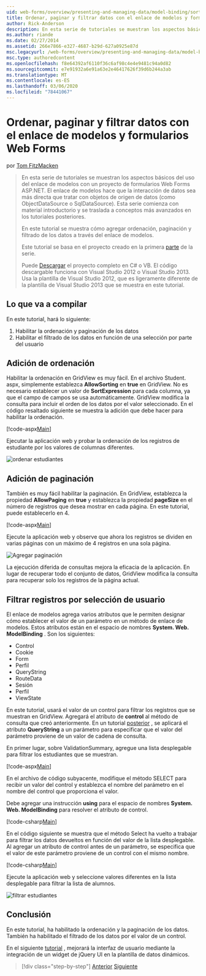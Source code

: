 ```yaml
---
uid: web-forms/overview/presenting-and-managing-data/model-binding/sorting-paging-and-filtering-data
title: Ordenar, paginar y filtrar datos con el enlace de modelos y formularios Web Forms | Microsoft Docs
author: Rick-Anderson
description: En esta serie de tutoriales se muestran los aspectos básicos del uso del enlace de modelos con un proyecto de formularios Web Forms ASP.NET. El enlace de modelos hace que la interacción de datos sea más recta-...
ms.author: riande
ms.date: 02/27/2014
ms.assetid: 266e7866-e327-4687-b29d-627a0925e87d
msc.legacyurl: /web-forms/overview/presenting-and-managing-data/model-binding/sorting-paging-and-filtering-data
msc.type: authoredcontent
ms.openlocfilehash: f8e64392af6110f36c6af98c4e4e9481c94a0d82
ms.sourcegitcommit: e7e91932a6e91a63e2e46417626f39d6b244a3ab
ms.translationtype: MT
ms.contentlocale: es-ES
ms.lasthandoff: 03/06/2020
ms.locfileid: "78441067"
---
```

# <a name="sorting-paging-and-filtering-data-with-model-binding-and-web-forms"></a>Ordenar, paginar y filtrar datos con el enlace de modelos y formularios Web Forms

por [Tom FitzMacken](https://github.com/tfitzmac)

> En esta serie de tutoriales se muestran los aspectos básicos del uso del enlace de modelos con un proyecto de formularios Web Forms ASP.NET. El enlace de modelos hace que la interacción de datos sea más directa que tratar con objetos de origen de datos (como ObjectDataSource o SqlDataSource). Esta serie comienza con material introductorio y se traslada a conceptos más avanzados en los tutoriales posteriores.
> 
> En este tutorial se muestra cómo agregar ordenación, paginación y filtrado de los datos a través del enlace de modelos.
> 
> Este tutorial se basa en el proyecto creado en la primera [parte](retrieving-data.md) de la serie.
> 
> Puede [Descargar](https://go.microsoft.com/fwlink/?LinkId=286116) el proyecto completo en C# o VB. El código descargable funciona con Visual Studio 2012 o Visual Studio 2013. Usa la plantilla de Visual Studio 2012, que es ligeramente diferente de la plantilla de Visual Studio 2013 que se muestra en este tutorial.

## <a name="what-youll-build"></a>Lo que va a compilar

En este tutorial, hará lo siguiente:

1. Habilitar la ordenación y paginación de los datos
2. Habilitar el filtrado de los datos en función de una selección por parte del usuario

## <a name="add-sorting"></a>Adición de ordenación

Habilitar la ordenación en GridView es muy fácil. En el archivo Student. aspx, simplemente establezca **AllowSorting** en **true** en GridView. No es necesario establecer un valor de **SortExpression** para cada columna, ya que el campo de campos se usa automáticamente. GridView modifica la consulta para incluir el orden de los datos por el valor seleccionado. En el código resaltado siguiente se muestra la adición que debe hacer para habilitar la ordenación.

[!code-aspx[Main](sorting-paging-and-filtering-data/samples/sample1.aspx?highlight=5)]

Ejecutar la aplicación web y probar la ordenación de los registros de estudiante por los valores de columnas diferentes.

![ordenar estudiantes](sorting-paging-and-filtering-data/_static/image2.png)

## <a name="add-paging"></a>Adición de paginación

También es muy fácil habilitar la paginación. En GridView, establezca la propiedad **AllowPaging** en **true** y establezca la propiedad **pageSize** en el número de registros que desea mostrar en cada página. En este tutorial, puede establecerlo en 4.

[!code-aspx[Main](sorting-paging-and-filtering-data/samples/sample2.aspx?highlight=5)]

Ejecute la aplicación web y observe que ahora los registros se dividen en varias páginas con un máximo de 4 registros en una sola página.

![Agregar paginación](sorting-paging-and-filtering-data/_static/image4.png)

La ejecución diferida de consultas mejora la eficacia de la aplicación. En lugar de recuperar todo el conjunto de datos, GridView modifica la consulta para recuperar solo los registros de la página actual.

## <a name="filter-records-by-user-selection"></a>Filtrar registros por selección de usuario

El enlace de modelos agrega varios atributos que le permiten designar cómo establecer el valor de un parámetro en un método de enlace de modelos. Estos atributos están en el espacio de nombres **System. Web. ModelBinding** . Son los siguientes:

- Control
- Cookie
- Form
- Perfil
- QueryString
- RouteData
- Sesión
- Perfil
- ViewState

En este tutorial, usará el valor de un control para filtrar los registros que se muestran en GridView. Agregará el atributo de **control** al método de consulta que creó anteriormente. En un tutorial [posterior](using-query-string-values-to-retrieve-data.md) , se aplicará el atributo **QueryString** a un parámetro para especificar que el valor del parámetro proviene de un valor de cadena de consulta.

En primer lugar, sobre ValidationSummary, agregue una lista desplegable para filtrar los estudiantes que se muestran.

[!code-aspx[Main](sorting-paging-and-filtering-data/samples/sample3.aspx?highlight=3-11)]

En el archivo de código subyacente, modifique el método SELECT para recibir un valor del control y establezca el nombre del parámetro en el nombre del control que proporciona el valor.

Debe agregar una instrucción **using** para el espacio de nombres **System. Web. ModelBinding** para resolver el atributo de control.

[!code-csharp[Main](sorting-paging-and-filtering-data/samples/sample4.cs)]

En el código siguiente se muestra que el método Select ha vuelto a trabajar para filtrar los datos devueltos en función del valor de la lista desplegable. Al agregar un atributo de control antes de un parámetro, se especifica que el valor de este parámetro proviene de un control con el mismo nombre.

[!code-csharp[Main](sorting-paging-and-filtering-data/samples/sample5.cs)]

Ejecute la aplicación web y seleccione valores diferentes en la lista desplegable para filtrar la lista de alumnos.

![filtrar estudiantes](sorting-paging-and-filtering-data/_static/image6.png)

## <a name="conclusion"></a>Conclusión

En este tutorial, ha habilitado la ordenación y la paginación de los datos. También ha habilitado el filtrado de los datos por el valor de un control.

En el siguiente [tutorial](integrating-jquery-ui.md) , mejorará la interfaz de usuario mediante la integración de un widget de jQuery UI en la plantilla de datos dinámicos.

> [!div class="step-by-step"]
> [Anterior](updating-deleting-and-creating-data.md)
> [Siguiente](integrating-jquery-ui.md)
